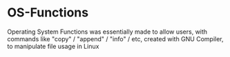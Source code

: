 # OS-Functions

Operating System Functions was essentially made to allow users, with commands like "copy" / "append" / "info" / etc, created with GNU Compiler, to manipulate file usage in Linux

